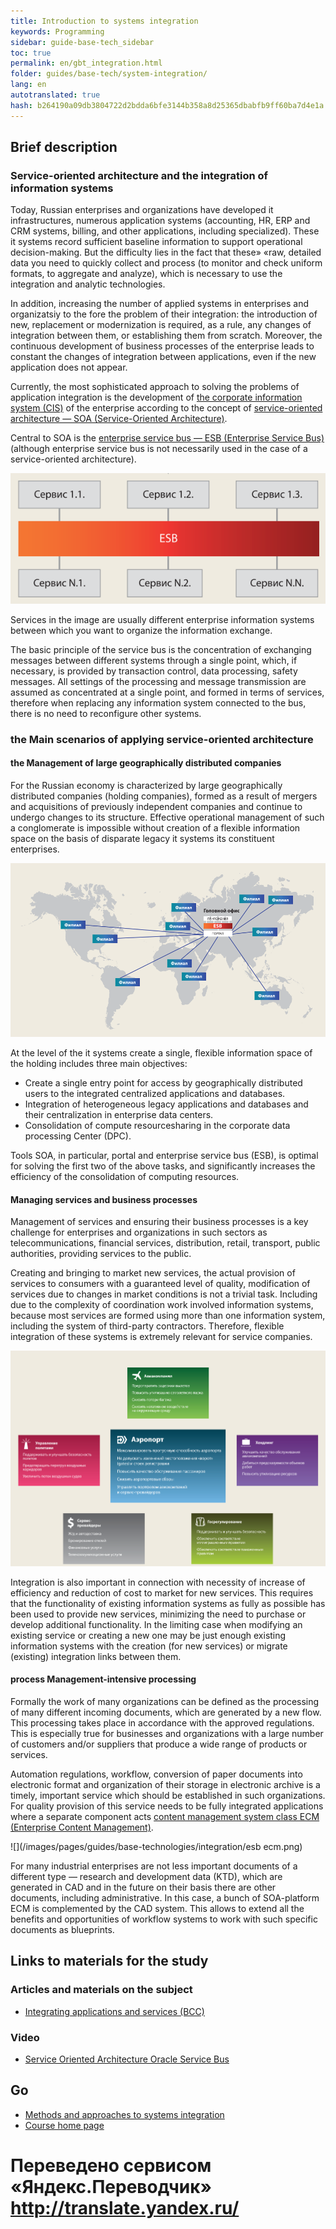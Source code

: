 ```yaml
--- 
title: Introduction to systems integration 
keywords: Programming 
sidebar: guide-base-tech_sidebar 
toc: true 
permalink: en/gbt_integration.html 
folder: guides/base-tech/system-integration/ 
lang: en 
autotranslated: true 
hash: b264190a09db3804722d2bdda6bfe3144b358a8d25365dbabfb9ff60ba7d4e1a 
--- 
```


## Brief description 

### Service-oriented architecture and the integration of information systems 

Today, Russian enterprises and organizations have developed it infrastructures, numerous application systems (accounting, HR, ERP and CRM systems, billing, and other applications, including specialized). These it systems record sufficient baseline information to support operational decision-making. But the difficulty lies in the fact that these» «raw, detailed data you need to quickly collect and process (to monitor and check uniform formats, to aggregate and analyze), which is necessary to use the integration and analytic technologies. 

In addition, increasing the number of applied systems in enterprises and organizatsiy to the fore the problem of their integration: the introduction of new, replacement or modernization is required, as a rule, any changes of integration between them, or establishing them from scratch. Moreover, the continuous development of business processes of the enterprise leads to constant the changes of integration between applications, even if the new application does not appear. 

Currently, the most sophisticated approach to solving the problems of application integration is the development of [the corporate information system (CIS)](https://dvc.academic.ru/dic.nsf/ruwiki/433085) of the enterprise according to the concept of [service-oriented architecture — SOA (Service-Oriented Architecture)](https://ru.wikipedia.org/wiki/Сервис-ориентированная_архитектура). 

Central to SOA is the [enterprise service bus — ESB (Enterprise Service Bus)](https://ru.wikipedia.org/wiki/Сервисная_шина_предприятия) (although enterprise service bus is not necessarily used in the case of a service-oriented architecture). 

![](/images/pages/guides/base-technologies/integration/esb.png) 

Services in the image are usually different enterprise information systems between which you want to organize the information exchange. 

The basic principle of the service bus is the concentration of exchanging messages between different systems through a single point, which, if necessary, is provided by transaction control, data processing, safety messages. All settings of the processing and message transmission are assumed as concentrated at a single point, and formed in terms of services, therefore when replacing any information system connected to the bus, there is no need to reconfigure other systems. 

### the Main scenarios of applying service-oriented architecture 

#### the Management of large geographically distributed companies 

For the Russian economy is characterized by large geographically distributed companies (holding companies), formed as a result of mergers and acquisitions of previously independent companies and continue to undergo changes to its structure. Effective operational management of such a conglomerate is impossible without creation of a flexible information space on the basis of disparate legacy it systems 
its constituent enterprises. 

![](/images/pages/guides/base-technologies/integration/esb-destributed.png) 

At the level of the it systems create a single, flexible information space of the holding includes three main objectives: 

* Create a single entry point for access by geographically distributed users to the integrated centralized applications and databases. 
* Integration of heterogeneous legacy applications and databases and their centralization in enterprise data centers. 
* Consolidation of compute resourcesharing in the corporate data processing Center (DPC). 

Tools SOA, in particular, portal and enterprise service bus (ESB), is optimal for solving the first two of the above tasks, and significantly increases the efficiency of the consolidation of computing resources. 

#### Managing services and business processes 

Management of services and ensuring their business processes is a key challenge for enterprises and organizations in such sectors as telecommunications, financial services, distribution, retail, transport, public authorities, providing services to the public. 

Creating and bringing to market new services, the actual provision of services to consumers with a guaranteed level of quality, modification of services due to changes in market conditions is not a trivial task. Including due to the complexity of coordination work involved information systems, because most services are formed using more than one information system, including the system of third-party contractors. Therefore, flexible integration of these systems is extremely relevant for service companies. 

![](/images/pages/guides/base-technologies/integration/esb-business.png) 

Integration is also important in connection with necessity of increase of efficiency and reduction of cost to market for new services. This requires that the functionality of existing information systems as fully as possible has been used to provide new services, minimizing the need to purchase or develop additional functionality. In the limiting case when modifying an existing service or creating a new one may be just enough existing information systems with the creation (for new services) or migrate (existing) integration links between them. 

#### process Management-intensive processing 

Formally the work of many organizations can be defined as the processing of many different incoming documents, which are generated by a new flow. This processing takes place in accordance with the approved regulations. This is especially true for businesses and organizations with a large number of customers and/or suppliers that produce a wide range of products or services. 

Automation regulations, workflow, conversion of paper documents into electronic format and organization of their storage in electronic archive is a timely, important service which should be established in such organizations. For quality provision of this service needs to be fully integrated applications where a separate component acts [content management system class ECM (Enterprise Content Management)](https://ru.wikipedia.org/wiki/Управление_корпоративным_контентом). 

![](/images/pages/guides/base-technologies/integration/esb ecm.png) 

For many industrial enterprises are not less important documents of a different type — research and development data (KTD), which are generated in CAD and in the future on their basis there are other documents, including administrative. In this case, a bunch of SOA-platform ECM is complemented by the CAD system. This allows to extend all the benefits and opportunities of workflow systems to work with such specific documents as blueprints. 

## Links to materials for the study 

### Articles and materials on the subject 

* [Integrating applications and services (BCC)](http://bcc.ru/pdf/bcc_soa.pdf) 

### Video 

* [Service Oriented Architecture Oracle Service Bus](https://www.youtube.com/watch?v=p45WDeEky_o) 

## Go 

* [Methods and approaches to systems integration](gbt_integration-methods.html) 
* [Course home page](gbt_landing-page.html) 



 # Переведено сервисом «Яндекс.Переводчик» http://translate.yandex.ru/